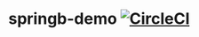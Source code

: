 # springb-demo  [![CircleCI](https://dl.circleci.com/status-badge/img/gh/ibaf001/springb-demo/tree/main.svg?style=svg)](https://dl.circleci.com/status-badge/redirect/gh/ibaf001/springb-demo/tree/main)
